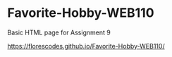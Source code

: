 # Favorite-Hobby-WEB110
 Basic HTML page for Assignment 9

https://florescodes.github.io/Favorite-Hobby-WEB110/
